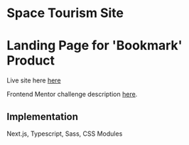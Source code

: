 # Space Tourism Site
# Landing Page for 'Bookmark' Product

Live site here [here](https://space-tourism-site.lissajouslaser.repl.co/)

Frontend Mentor challenge description [here](https://www.frontendmentor.io/challenges/space-tourism-multipage-website-gRWj1URZ3).

## Implementation
Next.js, Typescript, Sass, CSS Modules